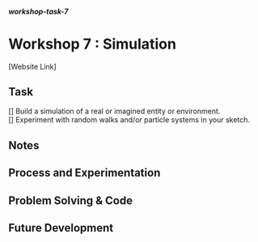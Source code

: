 ##### workshop-task-7

# Workshop 7 : Simulation

[Website Link] 

## Task
[] Build a simulation of a real or imagined entity or environment.<br>
[] Experiment with random walks and/or particle systems in your sketch.<br>

## Notes

## Process and Experimentation

## Problem Solving & Code

## Future Development
